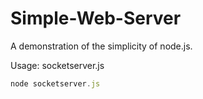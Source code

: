 Simple-Web-Server
=================

A demonstration of the simplicity of node.js.

Usage: socketserver.js

``` javascript
node socketserver.js
```
